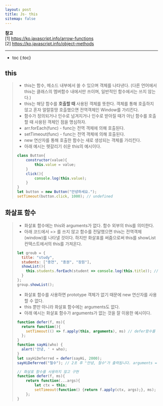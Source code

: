 ```yaml
---
layout: post
title: Js- this 
sitemap: false
---
```


**참고**  
[1] <https://ko.javascript.info/arrow-functions>  
[2] <https://ko.javascript.info/object-methods>
* * *  

* toc
{:toc}

## this
> * this는 함수, 메소드 내부에서 쓸 수 있으며 객체를 나타낸다. (다른 언어에서 this는 클래스의 멤버함수 내에서만 쓰이며, 일반적인 함수에서는 쓰지 않는다.)
> * this는 해당 함수를 **호출할 때** 사용된 객체를 뜻한다. 객체를 통해 호출하지 않고 혼자 얼럴뚱땅 호출했으면 전역객체인 Window를 가리킨다.
> * 함수가 정의되거나 인수로 넘겨지거나 인수로 받아질 때가 아닌 함수를 호출할 때 사용된 객체인 점을 명심하자.
> * arr.forEach(func) - func는 전역 객체에 의해 호출된다.
> * setTimeout(func) - func는 전역 객체에 의해 호출된다.
> * new 연산자를 통해 호출한 함수는 새로 생성되는 객체를 가리킨다.
> * 아래 예시는 헷갈리기 쉬운 this의 예시이다.
> ~~~js
> class Button{
>     constructor(value){
>         this.value = value;
>     }
>     click(){
>         console.log(this.value);
>     }
> }
> let button = new Button("안녕하세요.");
> setTimeout(button.click, 1000); // undefined
> ~~~

## 화살표 함수
> * 화살표 함수에는 this와 arguments가 없다. 함수 외부의 this를 의미한다.
> * 아래 코드에서 => 를 쓰지 않고 함수를 전달했으면 this는 전역객체(window)를 나타낼 것이다. 하지만 화살표를 써줌으로써 this를 showList 컨택스트에서의 this를 가져온다.
> ~~~js
> let groub = {
>   title: "study",
>   students: ["종연", "종권", "장원"],
>   showList(){
>     this.students.forEach(student => console.log(this.title)); // => 를 쓰지 않고 함수를 전달했으면 this는 전역객체> (window)를 나타낼 것이다. 하지만 
>   }
> };
> group.showList();
> ~~~
> * 화살표 함수를 사용하면 prototype 객체가 없기 때문에 new 연산자를 사용할 수 없다.
> * this 뿐만 아니라 화살표 함수에는 arguments도 없다.
> * 아래 예시는 화살표 함수가 arguments가 없는 것을 잘 이용한 예시이다.
> ~~~js
> function defer(f, ms){
>   return function(){
>     setTimeout(() => f.apply(this, arguments), ms) // defer함수를 통해 return한 함수를 콜하는 객체의 this와 arguments이다. this는 전역객체(window)를 나타낸다.
>   };
> }
> function sayHi(who) {
>   alert('안녕, ' + who);
> }
> let sayHiDeferred = defer(sayHi, 2000);
> sayHiDeferred("철수"); // 2초 후 "안녕, 철수"가 출력됩니다. arguments = "철수"
> ~~~
> ~~~js
> // 화살표 함수를 사용하지 않고 구현
> function defer(f, ms){
>     return function(...args){
>         let ctx = this;
>         setTimeout(function() {return f.apply(ctx, args);}, ms);  
>     }; 
> }
> ~~~